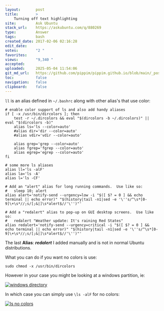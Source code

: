 ```yaml
---
layout:       post
title:        >
    Turning off text highlighting
site:         Ask Ubuntu
stack_url:    https://askubuntu.com/q/880269
type:         Answer
tags:         bash
created_date: 2017-02-06 02:16:28
edit_date:    
votes:        "2 "
favorites:    
views:        "9,340 "
accepted:     
uploaded:     2025-05-04 11:54:06
git_md_url:   https://github.com/pippim/pippim.github.io/blob/main/_posts/2017/2017-02-06-Turning-off-text-highlighting.md
toc:          false
navigation:   false
clipboard:    false
---
```


`ll` is an alias defined in `~/.bashrc` along with other alias's that use color:

``` 
# enable color support of ls and also add handy aliases
if [ -x /usr/bin/dircolors ]; then
    test -r ~/.dircolors && eval "$(dircolors -b ~/.dircolors)" || eval "$(dircolors -b)"
    alias ls='ls --color=auto'
    #alias dir='dir --color=auto'
    #alias vdir='vdir --color=auto'

    alias grep='grep --color=auto'
    alias fgrep='fgrep --color=auto'
    alias egrep='egrep --color=auto'
fi

# some more ls aliases
alias ll='ls -alF'
alias la='ls -A'
alias l='ls -CF'

# Add an "alert" alias for long running commands.  Use like so:
#   sleep 10; alert
alias alert='notify-send --urgency=low -i "$([ $? = 0 ] && echo terminal || echo error)" "$(history|tail -n1|sed -e '\''s/^\s*[0-9]\+\s*//;s/[;&|]\s*alert$//'\'')"'

# Add a "redalert" alias to pop-up on GUI desktop screens.  Use like so:
#   redalert "Weather update: It's raining Red States"
alias redalert='notify-send --urgency=critical -i "$([ $? = 0 ] && echo terminal || echo error)" "$(history|tail -n1|sed -e '\''s/^\s*[0-9]\+\s*//;s/[;&|]\s*alert$//'\'')"'
```

The last **Alias**: ***redalert*** I added manually and is not in normal Ubuntu distributions.

What you can do if you want no colors is use:

``` 
sudo chmod -x /usr/bin/dircolors
```

However in your case you might be looking at a windows partition, ie:

[![windows directory][1]][1]

In which case you can simply use `\ls -alF` for no colors:

[![ls no colors][2]][2]


  [1]: https://pippim.github.io/assets/img/posts/2017/V2yVs.png
  [2]: https://pippim.github.io/assets/img/posts/2017/qX0vU.png
